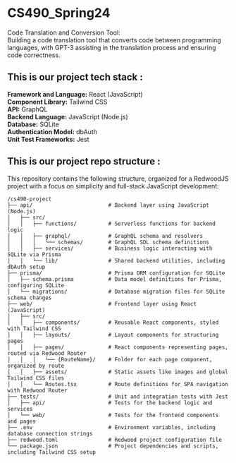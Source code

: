 # CS490_Spring24
Code Translation and Conversion Tool:  
Building a code translation tool that converts code between programming languages,
with GPT-3 assisting in the translation process and ensuring code correctness.

## This is our project tech stack :

**Framework and Language:** React (JavaScript)  
**Component Library:** Tailwind CSS  
**API:** GraphQL  
**Backend Language:** JavaScript (Node.js)  
**Database:** SQLite  
**Authentication Model:** dbAuth  
**Unit Test Frameworks:** Jest  

## This is our project repo structure :

This repository contains the following structure, organized for a RedwoodJS project with a focus on simplicity and full-stack JavaScript development:

```plaintext
/cs490-project
├── api/                        # Backend layer using JavaScript (Node.js)
│   ├── src/
│   │   ├── functions/          # Serverless functions for backend logic
│   │   ├── graphql/            # GraphQL schema and resolvers
│   │   │   └── schemas/        # GraphQL SDL schema definitions
│   │   ├── services/           # Business logic interacting with SQLite via Prisma
│   │   └── lib/                # Shared backend utilities, including dbAuth setup
├── prisma/                     # Prisma ORM configuration for SQLite
│   ├── schema.prisma           # Data model definitions for Prisma, configuring SQLite
│   └── migrations/             # Database migration files for SQLite schema changes
├── web/                        # Frontend layer using React (JavaScript)
│   ├── src/
│   │   ├── components/         # Reusable React components, styled with Tailwind CSS
│   │   ├── layouts/            # Layout components for structuring pages
│   │   ├── pages/              # React components representing pages, routed via Redwood Router
│   │   │   └── {RouteName}/    # Folder for each page component, organized by route
│   │   ├── assets/             # Static assets like images and global Tailwind CSS files
│   │   └── Routes.tsx          # Route definitions for SPA navigation with Redwood Router
├── tests/                      # Unit and integration tests with Jest
│   ├── api/                    # Tests for the backend logic and services
│   └── web/                    # Tests for the frontend components and pages
├── .env                        # Environment variables, including database connection strings
├── redwood.toml                # Redwood project configuration file
└── package.json                # Project dependencies and scripts, including Tailwind CSS setup
